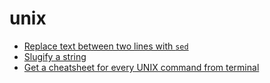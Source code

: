 # unix 

* [Replace text between two lines with `sed`](replace-text-between-two-lines-with-sed.md)
* [Slugify a string](slugify-a-string.md)
* [Get a cheatsheet for every UNIX command from terminal](get-a-cheatsheet-for-every-unix-command-from-terminal.md)
